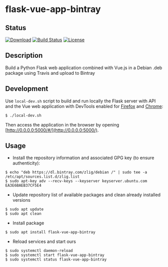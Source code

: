 # flask-vue-app-bintray

## Status

[![Download](https://api.bintray.com/packages/zlig/debian/flask-vue-app-bintray/images/download.svg)](https://bintray.com/zlig/debian/flask-vue-app-bintray#files)
[![Build Status](https://travis-ci.org/zlig/flask-vue-app-bintray.svg?branch=master)](https://travis-ci.org/zlig/flask-vue-app-bintray)
[![License](https://img.shields.io/badge/License-LGPL%202.1-blue.svg)](https://opensource.org/licenses/LGPL-2.1)

## Description

Build a Python Flask web application combined with Vue.js in a Debian .deb package using Travis and upload to Bintray 


## Development

Use `local-dev.sh` script to build and run locally the Flask server with API and the Vue web application with DevTools enabled for [Firefox](https://addons.mozilla.org/en-US/firefox/addon/vue-js-devtools/) and [Chrome](https://chrome.google.com/webstore/detail/vuejs-devtools/):

```
$ ./local-dev.sh

```
Then access the application in the browser by opening [http://0.0.0.0:5000/#/](http://0.0.0.0:5000/).


## Usage

* Install the repository information and associated GPG key (to ensure authenticity):
```
$ echo "deb https://dl.bintray.com/zlig/debian /" | sudo tee -a /etc/apt/sources.list.d/zlig.list
$ sudo apt-key adv --recv-keys --keyserver keyserver.ubuntu.com EA3E6BAEB37CF5E4
```

* Update repository list of available packages and clean already installed versions
```
$ sudo apt update
$ sudo apt clean
```

* Install package
```
$ sudo apt install flask-vue-app-bintray
```

* Reload services and start ours
```
$ sudo systemctl daemon-reload
$ sudo systemctl start flask-vue-app-bintray
$ sudo systemctl status flask-vue-app-bintray
```

